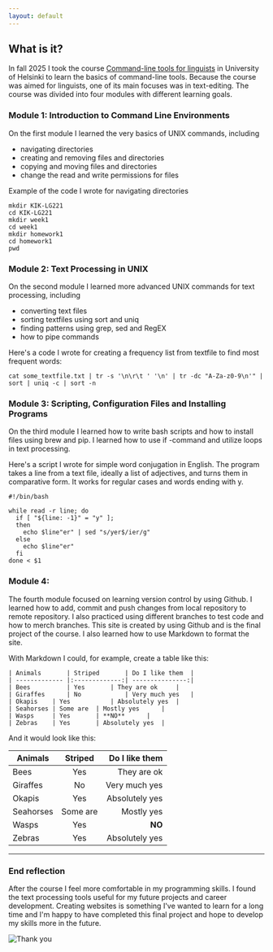 ```yaml
---
layout: default
---
```


## What is it?

In fall 2025 I took the course [Command-line tools for linguists](https://studies.helsinki.fi/kurssit/opintojakso/otm-92ee484e-456b-409f-a397-d9d2b6e40a2f/KIK-LG221) in University of Helsinki to learn the basics of command-line tools. Because the course was aimed for linguists, one of its main focuses was in text-editing. The course was divided into four modules with different learning goals. 

### Module 1: Introduction to Command Line Environments

On the first module I learned the very basics of UNIX commands, including
- navigating directories
- creating and removing files and directories
- copying and moving files and directories
- change the read and write permissions for files

Example of the code I wrote for navigating directories
```
mkdir KIK-LG221
cd KIK-LG221
mkdir week1
cd week1
mkdir homework1
cd homework1
pwd
```
 
### Module 2: Text Processing in UNIX

On the second module I learned more advanced UNIX commands for text processing, including
- converting text files
- sorting textfiles using sort and uniq
- finding patterns using grep, sed and RegEX
- how to pipe commands

Here's a code I wrote for creating a frequency list from textfile to find most frequent words:

```
cat some_textfile.txt | tr -s '\n\r\t ' '\n' | tr -dc "A-Za-z0-9\n'" | sort | uniq -c | sort -n
```


### Module 3: Scripting, Configuration Files and Installing Programs


On the third module I learned how to write bash scripts and how to install files using brew and pip. I learned how to use if -command and utilize loops in text processing.

Here's a script I wrote for simple word conjugation in English. The program takes a line from a text file, ideally a list of adjectives, and turns them in comparative form. It works for regular cases and words ending with y.
```
#!/bin/bash

while read -r line; do
  if [ "${line: -1}" = "y" ];
  then
    echo $line"er" | sed "s/yer$/ier/g" 
  else
    echo $line"er"
  fi
done < $1
```

### Module 4:

The fourth module focused on learning version control by using Github. I learned how to add, commit and push changes from local repository to remote repository. I also practiced using different branches to test code and how to merch branches. This site is created by using Github and is the final project of the course. I also learned how to use Markdown to format the site.

With Markdown I could, for example, create a table like this:
```
| Animals       | Striped       | Do I like them  |
| ------------- |:-------------:| ---------------:|
| Bees	        | Yes		| They are ok     |
| Giraffes      | No	        | Very much yes   |
| Okapis	| Yes	     	| Absolutely yes  |
| Seahorses	| Some are	| Mostly yes      |
| Wasps		| Yes		| **NO**	  |
| Zebras	| Yes		| Absolutely yes  |
```
And it would look like this:

| Animals       | Striped       | Do I like them  |
| ------------- |:-------------:| ---------------:|
| Bees	        | Yes		| They are ok     |
| Giraffes      | No	        | Very much yes   |
| Okapis	| Yes	     	| Absolutely yes  |
| Seahorses	| Some are	| Mostly yes      |
| Wasps		| Yes		| **NO**	  |
| Zebras	| Yes		| Absolutely yes  |

___

### End reflection

After the course I feel more comfortable in my programming skills. I found the text processing tools useful for my future projects and career development. Creating websites is something I've wanted to learn for a long time and I'm happy to have completed this final project and hope to develop my skills more in the future.

![Thank you](https://www.publicdomainpictures.net/pictures/230000/t2/thank-you-lobster-text-title.jpg)